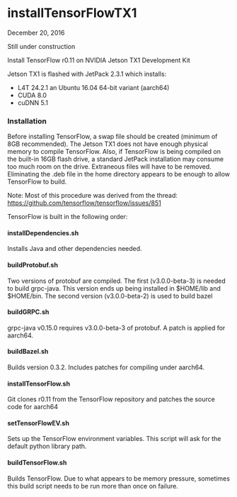 # installTensorFlowTX1
December 20, 2016

Still under construction

Install TensorFlow r0.11 on NVIDIA Jetson TX1 Development Kit

Jetson TX1 is flashed with JetPack 2.3.1 which installs:
* L4T 24.2.1 an Ubuntu 16.04 64-bit variant (aarch64)
* CUDA 8.0
* cuDNN 5.1

### Installation
Before installing TensorFlow, a swap file should be created (minimum of 8GB recommended). The Jetson TX1 does not have enough physical memory to compile TensorFlow. Also, if TensorFlow is being compiled on the built-in 16GB flash drive, a standard JetPack installation may consume too much room on the drive. Extraneous files will have to be removed. Eliminating the .deb file in the home directory appears to be enough to allow TensorFlow to build.

Note: Most of this procedure was derived from the thread: https://github.com/tensorflow/tensorflow/issues/851

TensorFlow is built in the following order:

#### installDependencies.sh
Installs Java and other dependencies needed.

#### buildProtobuf.sh
Two versions of protobuf are compiled. The first (v3.0.0-beta-3) is needed to build grpc-java. This version ends up being installed in $HOME/lib and $HOME/bin. The second version (v3.0.0-beta-2) is used to build bazel

#### buildGRPC.sh
grpc-java v0.15.0 requires v3.0.0-beta-3 of protobuf. A patch is applied for aarch64.

#### buildBazel.sh
Builds version 0.3.2. Includes patches for compiling under aarch64.

#### installTensorFlow.sh
Git clones r0.11 from the TensorFlow repository and patches the source code for aarch64

#### setTensorFlowEV.sh
Sets up the TensorFlow environment variables. This script will ask for the default python library path.

#### buildTensorFlow.sh
Builds TensorFlow. Due to what appears to be memory pressure, sometimes this build script needs to be run more than once on failure.
